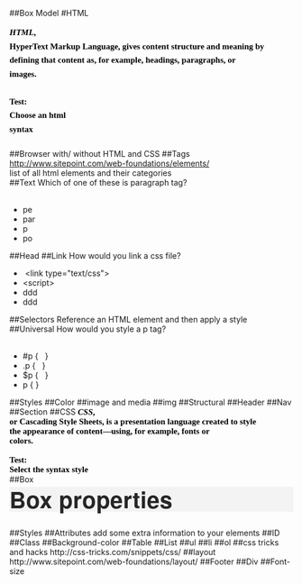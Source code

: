 ##Box Model
#HTML
<span id="docs-internal-guid-d499e770-7436-1deb-17ec-631fa62e6aa6"><font face="serif"><p dir="ltr" style="line-height:1.6363636363636365;margin-top:0pt;margin-bottom:0pt;"><span style="font-size:15px;font-family:Verdana;color:#000000;background-color:#ffffff;font-weight:bold;font-style:italic;font-variant:normal;text-decoration:none;vertical-align:baseline;white-space:pre-wrap;">HTML</span><span style="font-size:15px;font-family:Verdana;color:#000000;background-color:#ffffff;font-weight:bold;font-style:normal;font-variant:normal;text-decoration:none;vertical-align:baseline;white-space:pre-wrap;">, HyperText Markup Language, gives content structure and meaning by defining that content as, for example, headings, paragraphs, or images.</span></p><p dir="ltr" style="line-height:1.6363636363636365;margin-top:0pt;margin-bottom:0pt;"><span style="color: rgb(0, 0, 0); font-family: Verdana; font-size: 15px; font-weight: bold; line-height: 1.63636363636364; white-space: pre-wrap;"><br></span></p><p dir="ltr" style="line-height:1.6363636363636365;margin-top:0pt;margin-bottom:0pt;"><span style="color: rgb(0, 0, 0); font-family: Verdana; font-size: 15px; font-weight: bold; line-height: 1.63636363636364; white-space: pre-wrap;">Test: Choose an html syntax&nbsp;</span></p><p dir="ltr" style="line-height:1.6363636363636365;margin-top:0pt;margin-bottom:0pt;"><br></p></font></span>
##Browser with/ without HTML and CSS
##Tags
http://www.sitepoint.com/web-foundations/elements/<div>list of all html elements and their categories</div>
##Text
Which of one of these is paragraph tag?<div><br></div><div><ul><li>pe</li><li>par</li><li>p</li><li>po</li></ul></div>
##Head
##Link
How would you link a css file?<div><ul><li>&nbsp;&lt;link type="text/css"&gt;</li><li>&lt;script&gt;</li><li>ddd</li><li>ddd</li></ul></div>
##Selectors
Reference an HTML element and then apply a style
##Universal
How would you style a p tag?<div><br></div><div><ul><li>#p { &nbsp; }</li><li>.p { &nbsp; }</li><li>$p { &nbsp; }</li><li>p { }</li></ul></div>
##Styles
##Color
##image and media
##img
##Structural
##Header
##Nav
##Section
##CSS
<span style="font-size: 15px; font-family: Verdana; color: rgb(0, 0, 0); font-weight: bold; font-style: italic; vertical-align: baseline; white-space: pre-wrap;">CSS</span><span style="font-size: 15px; font-family: Verdana; color: rgb(0, 0, 0); font-weight: bold; vertical-align: baseline; white-space: pre-wrap;">, or Cascading Style Sheets, is a presentation language created to style the appearance of content—using, for example, fonts or colors.</span><div><span style="font-size: 15px; font-family: Verdana; color: rgb(0, 0, 0); font-weight: bold; vertical-align: baseline; white-space: pre-wrap;"><br></span></div><div><font color="#000000" face="Verdana"><span style="font-size: 15px; white-space: pre-wrap;"><b>Test: Select the syntax style</b></span></font></div>
##Box
<h1 class="article_title" style="box-sizing: border-box; font-size: 2.875em; margin-top: -9px; margin-bottom: 0.7em; padding: 0px 66px 0px 0px; direction: ltr; font-family: 'Helvetica Neue', Helvetica, Helvetica, Arial, sans-serif; color: rgb(38, 38, 38); line-height: 1.1; letter-spacing: 0.01em; word-break: break-word; background-color: rgb(243, 243, 243);">Box properties</h1>
##Styles
##Attributes
add some extra information to your elements
##ID
##Class
##Background-color
##Table
##List
##ul
##li
##ol
##css tricks and hacks
http://css-tricks.com/snippets/css/
##layout
http://www.sitepoint.com/web-foundations/layout/
##Footer
##Div
##Font-size

